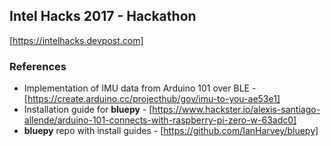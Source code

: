## Intel Hacks 2017 - Hackathon
[https://intelhacks.devpost.com]

### References

* Implementation of IMU data from Arduino 101 over BLE - [https://create.arduino.cc/projecthub/gov/imu-to-you-ae53e1]
* Installation guide for **bluepy** - [https://www.hackster.io/alexis-santiago-allende/arduino-101-connects-with-raspberry-pi-zero-w-63adc0]
* **bluepy** repo with install guides - [https://github.com/IanHarvey/bluepy]
